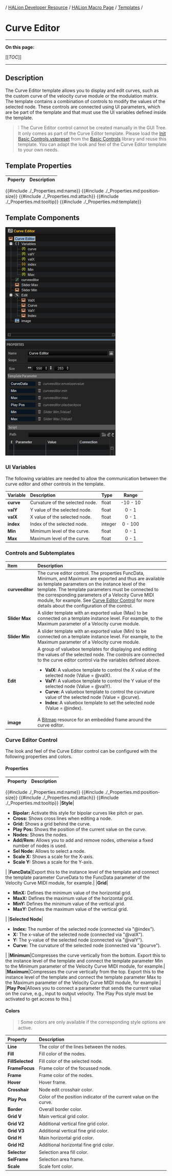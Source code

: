 / [HALion Developer Resource](../../HALion-Developer-Resource.md) / [HALion Macro Page](./HALion-Macro-Page.md) / [Templates](./Templates.md) /

# Curve Editor

---

**On this page:**

[[_TOC_]]

---


## Description

The Curve Editor template allows you to display and edit curves, such as the custom curve of the velocity curve module or the modulation matrix. The template contains a combination of controls to modify the values of the selected node. These controls are connected using UI parameters, which are be part of the template and that must use the UI variables defined inside the template.

>&#10069; The Curve Editor control cannot be created manually in the GUI Tree. It only comes as part of the Curve Editor template. Please load the [Init Basic Controls.vstpreset](../vstpresets/Init%20Basic%20Controls.vstpreset) from the [Basic Controls](./Exploring-Templates.md#basic-controls) library and reuse this template. You can adapt the look and feel of the Curve Editor template to your own needs.

## Template Properties

|Poperty|Description|
|:-|:-|
{{#include ./_Properties.md:name}}
{{#include ./_Properties.md:position-size}}
{{#include ./_Properties.md:attach}}
{{#include ./_Properties.md:tooltip}}
{{#include ./_Properties.md:template}}

## Template Components

![Curve Editor Template](../images/Curve-Editor-Template.PNG)

### UI Variables

The following variables are needed to allow the communication between the curve editor and other controls in the template.

|Variable|Description|Type|Range|
|:-|:-|:-|:-:|
|**curve**|Curvature of the selected node.|float|-10 - 10|
|**valY**|Y value of the selected node.|float|0 - 1|
|**valX**|X value of the selected node.|float|0 - 1|
|**index**|Index of the selected node.|integer|0 - 100|
|**Min**|Mimimum level of the curve.|float|0 - 1|
|**Max**|Maximum level of the curve.|float|0 - 1|

### Controls and Subtemplates

|Item|Description|
|:-|:-|
|**curveeditor**|The curve editor control. The properties FuncData, Minimum, and Maximum are exported and thus are available as template parameters on the instance level of the template. The template parameters must be connected to the corresponding parameters of a Velocity Curve MIDI module, for example. See [Curve Editor Control](#curve-editor-control) for more details about the configuration of the control.|
|**Slider Max**|A slider template with an exported value (Max) to be connected on a template instance level. For example, to the Maximum parameter of a Velocity curve module.|
|**Slider Min**|A slider template with an exported value (Min) to be connected on a template instance level. For example, to the Maximum parameter of a Velocity curve module.|
|**Edit**|A group of valuebox templates for displaying and editing the values of the selected node. The controls are connected to the curve editor control via the variables defined above.<ul><li>**ValX:** A valuebox template to control the X value of the selected node (Value = @valX).</li><li>**ValY:** A valuebox template to control the Y value of the selected node (Value = @valY).</li><li>**Curve:** A valuebox template to control the curvature value of the selected node (Value = @curve).</li><li>**Index:** A valuebox template to set the selected node (Value = @index).</li></ul>|
|**image**|A [Bitmap](./Bitmap.md) resource for an embedded frame around the curve editor.|


### Curve Editor Control

The look and feel of the Curve Editor control can be configured with the following properties and colors.

#### Properties

|Property|Description|
|:-|:-|
{{#include ./_Properties.md:name}}
{{#include ./_Properties.md:position-size}}
{{#include ./_Properties.md:attach}}
{{#include ./_Properties.md:tooltip}}
|**Style**|<ul><li>**Bipolar:** Activate this style for bipolar curves like pitch or pan.</li><li>**Cross:** Shows cross lines when editing a node.</li><li>**Grid:** Shows a grid behind the curve.</li><li>**Play Pos:** Shows the position of the current value on the curve.</li><li>**Nodes:** Shows the nodes.</li><li>**Add/Rem:** Allows you to add and remove nodes, otherwise a fixed number of nodes is used.</li><li>**Sel Node:** Allows to select a node.</li><li>**Scale X:** Shows a scale for the X-axis.</li><li>**Scale Y:** Shows a scale for the Y-axis.</li></ul>|
|**FuncData**|Export this to the instance level of the template and connect the template parameter CurveData to the FuncData parameter of the Velocity Curve MIDI module, for example.|
|**Grid**|<ul><li>**MinX:** Defines the minimum value of the horizontal grid.</li><li>**MaxX:** Defines the maximum value of the horizontal grid.</li><li>**MinY:** Defines the minimum value of the vertical grid.</li><li>**MaxY:** Defines the maximum value of the vertical grid.</li></ul>|
|**Selected Node**|<ul><li>**Index:** The number of the selected node (connected via "@index").</li><li>**X:** The x-value of the selected node (connected via "@valX").</li><li>**Y:** The y-value of the selected node (connected via "@valY").</li><li>**Curve:** The curvature of the selected node (connected via "@curve").</li></ul>|
|**Minimum**|Compresses the curve vertically from the bottom. Export this to the instance level of the template and connect the template parameter Min to the Minimum parameter of the Velocity Curve MIDI module, for example.|
|**Maximum**|Compresses the curve vertically from the top. Export this to the instance level of the template and connect the template parameter Max to the Maximum parameter of the Velocity Curve MIDI module, for example.|
|**Play Pos**|Allows you to connect a parameter that sends the current value on the curve, e.g., input to output velocity. The Play Pos style must be activated to get access to this.|

#### Colors

>&#10069; Some colors are only available if the corresponding style options are active.

|Property|Description|
|:-|:-|
|**Line**|The color of the lines between the nodes.|
|**Fill**|Fill color of the nodes.|
|**FillSelected**|Fill color of the selected node.|
|**FrameFocus**|Frame color of the focussed node.|
|**Frame**|Frame color of the nodes.|
|**Hover**|Hover frame.|
|**Crosshair**|Node edit crosshair color.|
|**Play Pos**|Color of the position indicator of the current value on the curve.|
|**Border**|Overall border color.|
|**Grid V**|Main vertical grid color.|
|**Grid V2**|Additional vertical fine grid color.|
|**Grid V3**|Additional vertical fine grid color.|
|**Grid H**|Main horizontal grid color.|
|**Grid H2**|Additional horizontal fine grid color.|
|**Selector**|Selection area fill color.|
|**SelFrame**|Selection area frame.|
|**Scale**|Scale font color.|
